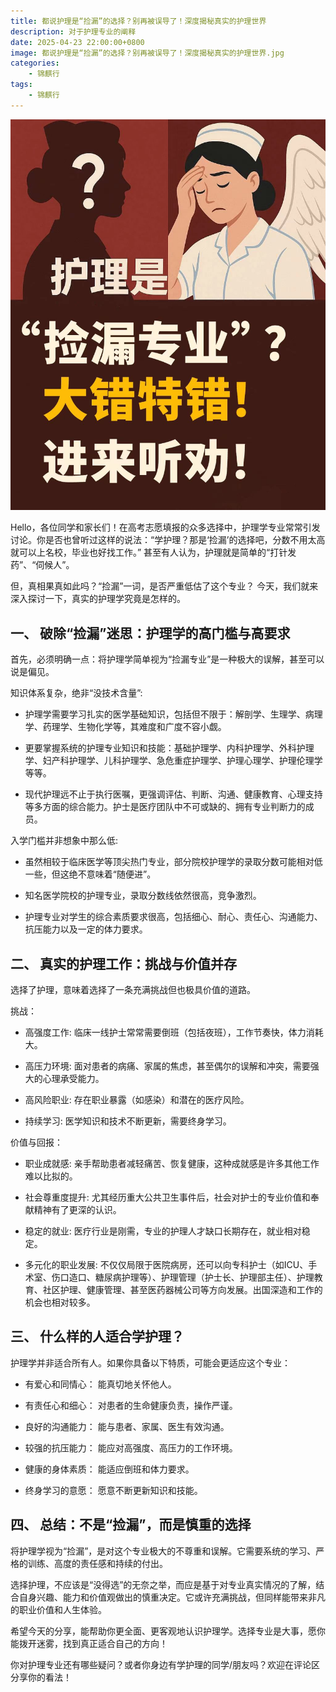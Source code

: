 ```yaml
---
title: 都说护理是“捡漏”的选择？别再被误导了！深度揭秘真实的护理世界
description: 对于护理专业的阐释
date: 2025-04-23 22:00:00+0800
image: 都说护理是“捡漏”的选择？别再被误导了！深度揭秘真实的护理世界.jpg
categories:
    - 锦麒行
tags:
    - 锦麒行
---
```


![都说护理是“捡漏”的选择？别再被误导了！深度揭秘真实的护理世界](都说护理是“捡漏”的选择？别再被误导了！深度揭秘真实的护理世界.jpg)

Hello，各位同学和家长们！在高考志愿填报的众多选择中，护理学专业常常引发讨论。你是否也曾听过这样的说法：“学护理？那是‘捡漏’的选择吧，分数不用太高就可以上名校，毕业也好找工作。” 甚至有人认为，护理就是简单的“打针发药”、“伺候人”。

但，真相果真如此吗？“捡漏”一词，是否严重低估了这个专业？ 今天，我们就来深入探讨一下，真实的护理学究竟是怎样的。

## 一、 破除“捡漏”迷思：护理学的高门槛与高要求

首先，必须明确一点：将护理学简单视为“捡漏专业”是一种极大的误解，甚至可以说是偏见。

知识体系复杂，绝非“没技术含量”:

- 护理学需要学习扎实的医学基础知识，包括但不限于：解剖学、生理学、病理学、药理学、生物化学等，其难度和广度不容小觑。

- 更要掌握系统的护理专业知识和技能：基础护理学、内科护理学、外科护理学、妇产科护理学、儿科护理学、急危重症护理学、护理心理学、护理伦理学等等。

- 现代护理远不止于执行医嘱，更强调评估、判断、沟通、健康教育、心理支持等多方面的综合能力。护士是医疗团队中不可或缺的、拥有专业判断力的成员。

入学门槛并非想象中那么低:

- 虽然相较于临床医学等顶尖热门专业，部分院校护理学的录取分数可能相对低一些，但这绝不意味着“随便进”。

- 知名医学院校的护理专业，录取分数线依然很高，竞争激烈。

- 护理专业对学生的综合素质要求很高，包括细心、耐心、责任心、沟通能力、抗压能力以及一定的体力要求。

## 二、 真实的护理工作：挑战与价值并存

选择了护理，意味着选择了一条充满挑战但也极具价值的道路。

挑战：

- 高强度工作: 临床一线护士常常需要倒班（包括夜班），工作节奏快，体力消耗大。

- 高压力环境: 面对患者的病痛、家属的焦虑，甚至偶尔的误解和冲突，需要强大的心理承受能力。

- 高风险职业: 存在职业暴露（如感染）和潜在的医疗风险。

- 持续学习: 医学知识和技术不断更新，需要终身学习。

价值与回报：

- 职业成就感: 亲手帮助患者减轻痛苦、恢复健康，这种成就感是许多其他工作难以比拟的。

- 社会尊重度提升: 尤其经历重大公共卫生事件后，社会对护士的专业价值和奉献精神有了更深的认识。

- 稳定的就业: 医疗行业是刚需，专业的护理人才缺口长期存在，就业相对稳定。

- 多元化的职业发展: 不仅仅局限于医院病房，还可以向专科护士（如ICU、手术室、伤口造口、糖尿病护理等）、护理管理（护士长、护理部主任）、护理教育、社区护理、健康管理、甚至医药器械公司等方向发展。出国深造和工作的机会也相对较多。

## 三、 什么样的人适合学护理？

护理学并非适合所有人。如果你具备以下特质，可能会更适应这个专业：

- 有爱心和同情心： 能真切地关怀他人。

- 有责任心和细心： 对患者的生命健康负责，操作严谨。

- 良好的沟通能力： 能与患者、家属、医生有效沟通。

- 较强的抗压能力： 能应对高强度、高压力的工作环境。

- 健康的身体素质： 能适应倒班和体力要求。

- 终身学习的意愿： 愿意不断更新知识和技能。

## 四、 总结：不是“捡漏”，而是慎重的选择

将护理学视为“捡漏”，是对这个专业极大的不尊重和误解。它需要系统的学习、严格的训练、高度的责任感和持续的付出。

选择护理，不应该是“没得选”的无奈之举，而应是基于对专业真实情况的了解，结合自身兴趣、能力和价值观做出的慎重决定。它或许充满挑战，但同样能带来非凡的职业价值和人生体验。

希望今天的分享，能帮助你更全面、更客观地认识护理学。选择专业是大事，愿你能拨开迷雾，找到真正适合自己的方向！

你对护理专业还有哪些疑问？或者你身边有学护理的同学/朋友吗？欢迎在评论区分享你的看法！
